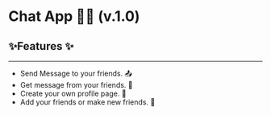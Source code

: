 # Chat App 📱💬 (v.1.0)

## ✨Features ✨
------------
- Send Message to your friends. 📤
- Get message from your friends. 📲
- Create your own profile page. 👤
- Add your friends or make new friends. 👥
